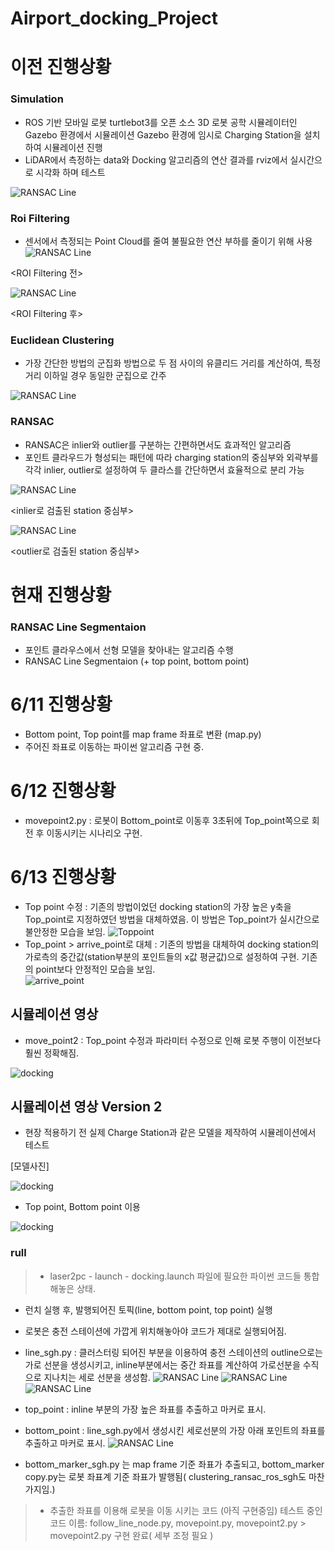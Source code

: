 # Airport_docking_Project
# 이전 진행상황

### Simulation
- ROS 기반 모바일 로봇 turtlebot3를 오픈 소스 3D 로봇 공학 시뮬레이터인 Gazebo 환경에서 시뮬레이션
Gazebo 환경에 임시로 Charging Station을 설치하여 시뮬레이션 진행
- LiDAR에서 측정하는 data와 Docking 알고리즘의 연산 결과를 rviz에서 실시간으로 시각화 하며 테스트
  
![RANSAC Line](https://github.com/gihoonbackend/Airport_docking_Project/blob/main/image/%EA%B0%80%EC%A0%9C%EB%B3%B4.png?raw=true)
### Roi Filtering
- 센서에서 측정되는 Point Cloud를 줄여 불필요한 연산 부하를 줄이기 위해 사용  
![RANSAC Line](https://github.com/gihoonbackend/Airport_docking_Project/blob/main/image/ROI%201.png?raw=true)
  
<ROI Filtering 전>

![RANSAC Line](https://github.com/gihoonbackend/Airport_docking_Project/blob/main/image/ROI2.png?raw=true)
  
<ROI Filtering 후>

### Euclidean Clustering
- 가장 간단한 방법의 군집화 방법으로 두 점 사이의 유클리드 거리를 계산하여, 특정 거리 이하일 경우 동일한 군집으로 간주
  
![RANSAC Line](https://github.com/gihoonbackend/Airport_docking_Project/blob/main/image/%EC%97%90%EB%93%80%EC%8B%9C%EC%95%88.png?raw=true)

<Euclidean Clustering>

### RANSAC
- RANSAC은 inlier와 outlier를 구분하는 간편하면서도 효과적인 알고리즘
- 포인트 클라우드가 형성되는 패턴에 따라 charging station의 중심부와 외곽부를 각각 inlier, outlier로 설정하여  두 클라스를 간단하면서 효율적으로 분리 가능

![RANSAC Line](https://github.com/gihoonbackend/Airport_docking_Project/blob/main/image/%EB%9E%9C%EC%82%AD1.png?raw=true)
  
<inlier로 검출된 station 중심부>

![RANSAC Line](https://github.com/gihoonbackend/Airport_docking_Project/blob/main/image/%EB%9E%9C%EC%82%AD2.png?raw=true)
  
<outlier로 검출된 station 중심부>
# 현재 진행상황
### RANSAC Line Segmentaion 
- 포인트 클라우스에서 선형 모델을 찾아내는 알고리즘 수행
- RANSAC Line Segmentaion (+ top point, bottom point) 


# 6/11 진행상황
- Bottom point, Top point를 map frame 좌표로 변환 (map.py)
- 주어진 좌표로 이동하는 파이썬 알고리즘 구현 중.

# 6/12 진행상황
- movepoint2.py : 로봇이 Bottom_point로 이동후 3초뒤에 Top_point쪽으로 회전 후 이동시키는 시나리오 구현.
# 6/13 진행상황
- Top point 수정 : 기존의 방법이었던 docking station의 가장 높은 y축을 Top_point로 지정하였던 방법을 대체하였음.
이 방법은 Top_point가 실시간으로 불안정한 모습을 보임. 
![Toppoint](https://github.com/gihoonbackend/Airport_docking_Project/assets/126891083/bd801a10-9738-4c9e-ada4-b73d4c2621bc)
- Top_point > arrive_point로 대체 : 기존의 방법을 대체하여 docking station의 가로측의 중간값(station부분의 포인트들의 x값 평균값)으로 설정하여 구현. 기존의 point보다 안정적인 모습을 보임.    
![arrive_point](https://github.com/gihoonbackend/Airport_docking_Project/assets/126891083/e2d01c52-16d3-4c75-8ce1-d45fc458d957)

## 시뮬레이션 영상
- move_point2 : Top_point 수정과 파라미터 수정으로 인해 로봇 주행이 이전보다 훨씬 정확해짐.
  
![docking](https://github.com/gihoonbackend/Airport_docking_Project/blob/main/image/model.png?raw=true)
  



## 시뮬레이션 영상 Version 2
- 현장 적용하기 전 실제 Charge Station과 같은 모델을 제작하여 시뮬레이션에서 테스트
  
[모델사진]
  
![docking](https://github.com/gihoonbackend/Airport_docking_Project/assets/126891083/531e82e0-83a1-46d2-95cf-fd2216e09242)
  
- Top point, Bottom point 이용

![docking](https://github.com/gihoonbackend/Airport_docking_Project/assets/126891083/a26ae611-959a-44e9-8c0f-2afb32e62cf7)

### rull 
>- laser2pc - launch - docking.launch 파일에 필요한 파이썬 코드들 통합해놓은 상태.
- 런치 실행 후, 발행되어진 토픽(line, bottom point, top point) 실행 
- 로봇은 충전 스테이션에 가깝게 위치해놓아야 코드가 제대로 실행되어짐. 
- line_sgh.py : 클러스터링 되어진 부분을 이용하여 충전 스테이션의 outline으로는 가로 선분을 생성시키고, inline부분에서는 중간 좌표를 계산하여 가로선분을 수직으로 지나치는 세로 선분을 생성함.
![RANSAC Line](https://github.com/gihoonbackend/Airport_docking_Project/blob/main/image/%EA%B7%B8%EB%A6%BC1.png?raw=true)
![RANSAC Line](https://github.com/gihoonbackend/Airport_docking_Project/blob/main/image/%EA%B7%B8%EB%A6%BC2.png?raw=true)
![RANSAC Line](https://github.com/gihoonbackend/Airport_docking_Project/blob/main/image/%EA%B7%B8%EB%A6%BC3.png?raw=true)
- top_point : inline 부분의 가장 높은 좌표를 추출하고 마커로 표시.

- bottom_point : line_sgh.py에서 생성시킨 세로선분의 가장 아래 포인트의 좌표를 추출하고 마커로 표시.
![RANSAC Line](https://github.com/gihoonbackend/Airport_docking_Project/blob/main/image/%EA%B7%B8%EB%A6%BC4.png?raw=true)
- bottom_marker_sgh.py 는 map frame 기준 좌표가 추출되고, bottom_marker copy.py는 로봇 좌표계 기준 좌표가 발행됨( clustering_ransac_ros_sgh도 마찬가지임.)
>- 추출한 좌표를 이용해 로봇을 이동 시키는 코드 (아직 구현중임) 테스트 중인 코드 이름: follow_line_node.py, movepoint.py, movepoint2.py > movepoint2.py 구현 완료( 세부 조정 필요 )
